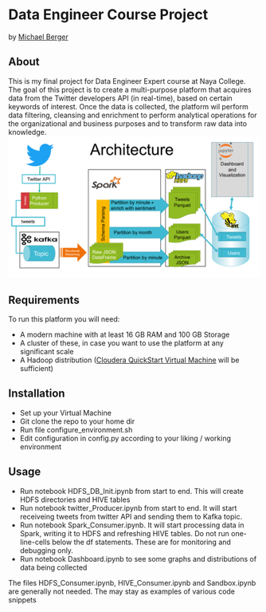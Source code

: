 # Data Engineer Course Project
by [Michael Berger](https://www.linkedin.com/in/michael-berger-e/ "My LinkedIn")


## About
This is my final project for Data Engineer Expert course at Naya College.  
The goal of this project is to create a multi-purpose platform that acquires data from the Twitter developers API (in real-time), based on certain keywords of interest. Once the data is collected, the platform wil perform data filtering, cleansing and enrichment to perform analytical operations for the organizational and business purposes and to transform raw data into knowledge.
![alt text](Architecture.png "Platform Design")

## Requirements
To run this platform you will need:  
- A modern machine with at least 16 GB RAM and 100 GB Storage
- A cluster of these, in case you want to use the platform at any significant scale
- A Hadoop distribution ([Cloudera QuickStart Virtual Machine](https://www.cloudera.com/downloads/quickstart_vms/5-13.html)  will be sufficient)

## Installation
- Set up your Virtual Machine
- Git clone the repo to your home dir
- Run file configure_environment.sh
- Edit configuration in config.py according to your liking / working environment 

## Usage
- Run notebook HDFS_DB_Init.ipynb from start to end. This will create HDFS directories and HIVE tables  
- Run notebook twitter_Producer.ipynb from start to end. It will start receiveing tweets from twitter API and sending them to Kafka topic.  
- Run notebook Spark_Consumer.ipynb. It will start processing data in Spark, writing it to HDFS and refreshing HIVE tables. Do not run one-line-cells below the df statements. These are for monitoring and debugging only.  
- Run notebook Dashboard.ipynb to see some graphs and distributions of data being collected

The files HDFS_Consumer.ipynb, HIVE_Consumer.ipynb and Sandbox.ipynb are generally not needed. The may stay as examples of various code snippets

